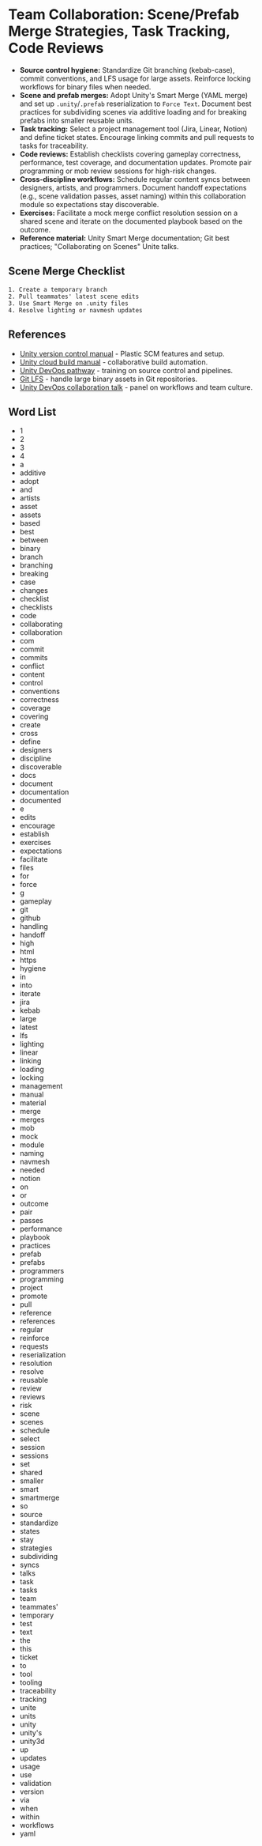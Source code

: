 # Team Collaboration: Scene/Prefab Merge Strategies, Task Tracking, Code Reviews
- **Source control hygiene:** Standardize Git branching (kebab-case), commit conventions, and LFS usage for large assets. Reinforce locking workflows for binary files when needed.
- **Scene and prefab merges:** Adopt Unity's Smart Merge (YAML merge) and set up `.unity`/`.prefab` reserialization to `Force Text`. Document best practices for subdividing scenes via additive loading and for breaking prefabs into smaller reusable units.
- **Task tracking:** Select a project management tool (Jira, Linear, Notion) and define ticket states. Encourage linking commits and pull requests to tasks for traceability.
- **Code reviews:** Establish checklists covering gameplay correctness, performance, test coverage, and documentation updates. Promote pair programming or mob review sessions for high-risk changes.
- **Cross-discipline workflows:** Schedule regular content syncs between designers, artists, and programmers. Document handoff expectations (e.g., scene validation passes, asset naming) within this collaboration module so expectations stay discoverable.
- **Exercises:** Facilitate a mock merge conflict resolution session on a shared scene and iterate on the documented playbook based on the outcome.
- **Reference material:** Unity Smart Merge documentation; Git best practices; "Collaborating on Scenes" Unite talks.

## Scene Merge Checklist
```text
1. Create a temporary branch
2. Pull teammates' latest scene edits
3. Use Smart Merge on .unity files
4. Resolve lighting or navmesh updates
```






## References
- [Unity version control manual](https://docs.unity.com/version-control/en/manual/overview) - Plastic SCM features and setup.
- [Unity cloud build manual](https://docs.unity3d.com/Manual/UnityCloudBuild.html) - collaborative build automation.
- [Unity DevOps pathway](https://learn.unity.com/pathway/unity-devops) - training on source control and pipelines.
- [Git LFS](https://git-lfs.github.com/) - handle large binary assets in Git repositories.
- [Unity DevOps collaboration talk](https://www.youtube.com/watch?v=71Hj4i7Gr2Y) - panel on workflows and team culture.
## Word List
- 1
- 2
- 3
- 4
- a
- additive
- adopt
- and
- artists
- asset
- assets
- based
- best
- between
- binary
- branch
- branching
- breaking
- case
- changes
- checklist
- checklists
- code
- collaborating
- collaboration
- com
- commit
- commits
- conflict
- content
- control
- conventions
- correctness
- coverage
- covering
- create
- cross
- define
- designers
- discipline
- discoverable
- docs
- document
- documentation
- documented
- e
- edits
- encourage
- establish
- exercises
- expectations
- facilitate
- files
- for
- force
- g
- gameplay
- git
- github
- handling
- handoff
- high
- html
- https
- hygiene
- in
- into
- iterate
- jira
- kebab
- large
- latest
- lfs
- lighting
- linear
- linking
- loading
- locking
- management
- manual
- material
- merge
- merges
- mob
- mock
- module
- naming
- navmesh
- needed
- notion
- on
- or
- outcome
- pair
- passes
- performance
- playbook
- practices
- prefab
- prefabs
- programmers
- programming
- project
- promote
- pull
- reference
- references
- regular
- reinforce
- requests
- reserialization
- resolution
- resolve
- reusable
- review
- reviews
- risk
- scene
- scenes
- schedule
- select
- session
- sessions
- set
- shared
- smaller
- smart
- smartmerge
- so
- source
- standardize
- states
- stay
- strategies
- subdividing
- syncs
- talks
- task
- tasks
- team
- teammates'
- temporary
- test
- text
- the
- this
- ticket
- to
- tool
- tooling
- traceability
- tracking
- unite
- units
- unity
- unity's
- unity3d
- up
- updates
- usage
- use
- validation
- version
- via
- when
- within
- workflows
- yaml
